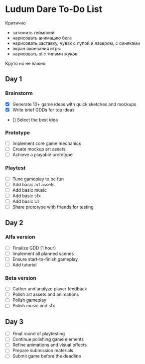 # Ludum Dare To-Do List

Критично

- затюнить геймплей
- нарисовать анимацию бега
- нарисовать заставку, чувак с лупой и лазером, с синяками
- экран окончания игры
- нарисовать ui с типами жуков

Круто но не важно

## Day 1

### Brainstorm

- [x] Generate 10+ game ideas with quick sketches and mockups
- [x] Write brief GDDs for top ideas
- [] Select the best idea

### Prototype

- [ ] Implement core game mechanics
- [ ] Create mockup art assets
- [ ] Achieve a playable prototype

### Playtest

- [ ] Tune gameplay to be fun
- [ ] Add basic art assets
- [ ] Add basic music
- [ ] Add basic sfx
- [ ] Add basic UI
- [ ] Share prototype with friends for testing

## Day 2

### Alfa version

- [ ] Finalize GDD (1 hour)
- [ ] Implement all planned scenes
- [ ] Ensure start-to-finish gameplay
- [ ] Add tutorial

### Beta version

- [ ] Gather and analyze player feedback
- [ ] Polish art assets and animations
- [ ] Polish gameplay
- [ ] Polish music and sfx

## Day 3

- [ ] Final round of playtesting
- [ ] Continue polishing game elements
- [ ] Refine animations and visual effects
- [ ] Prepare submission materials
- [ ] Submit game before the deadline
